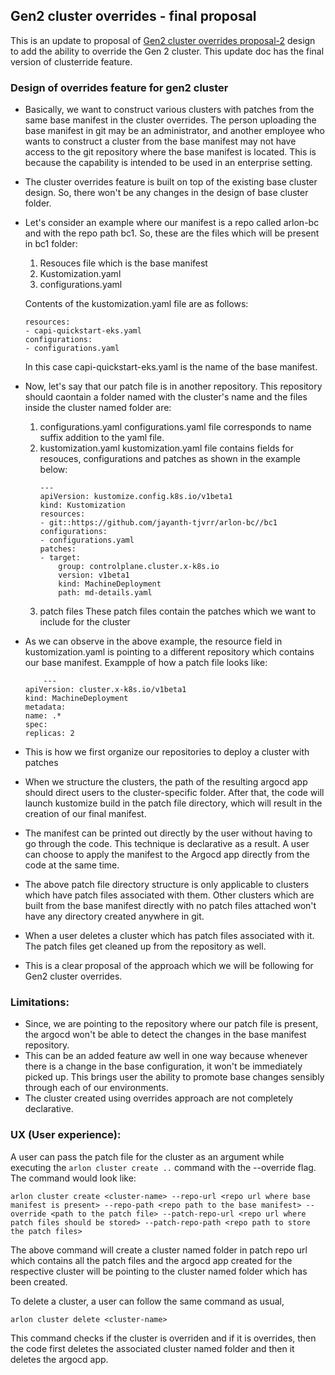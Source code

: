 ## Gen2 cluster overrides - final proposal

This is an update to proposal of [Gen2 cluster overrides proposal-2](gen2_overrides_proposal_2.md) design to add the ability to override the Gen 2 cluster. This update doc has the final version of clusterride feature.

### Design of overrides feature for gen2 cluster

- Basically, we want to construct various clusters with patches from the same base manifest in the cluster overrides. The person uploading the base manifest in git may be an administrator, and another employee who wants to construct a cluster from the base manifest may not have access to the git repository where the base manifest is located. This is because the capability is intended to be used in an enterprise setting.
- The cluster overrides feature is built on top of the existing base cluster design. So, there won't be any changes in the design of base cluster folder.
- Let's consider an example where our manifest is a repo called arlon-bc and with the repo path bc1. So, these are the files which will be present in bc1 folder:
  1. Resouces file which is the base manifest
  2. Kustomization.yaml
  3. configurations.yaml

    Contents of the kustomization.yaml file are as follows:

    ```
    resources:
    - capi-quickstart-eks.yaml
    configurations:
    - configurations.yaml
    ```

    In this case capi-quickstart-eks.yaml is the name of the base manifest.

- Now, let's say that our patch file is in another repository. This repository should caontain a folder named with the cluster's name and the files inside the cluster named folder are:
  
  1.  configurations.yaml
        configurations.yaml file corresponds to name suffix addition to the yaml file.
  2.  kustomization.yaml
        kustomization.yaml file contains fields for resouces, configurations and patches as shown in the example below:
        ```
        ---
        apiVersion: kustomize.config.k8s.io/v1beta1
        kind: Kustomization
        resources:
        - git::https://github.com/jayanth-tjvrr/arlon-bc//bc1
        configurations:
        - configurations.yaml
        patches:
        - target:
            group: controlplane.cluster.x-k8s.io
            version: v1beta1
            kind: MachineDeployment
            path: md-details.yaml

        ```
  3.  patch files
        These patch files contain the patches which we want to include for the cluster
- As we can observe in the above example, the resource field in kustomization.yaml is pointing to a different repository which contains our base manifest. Exampple of how a patch file looks like:
    ```
        ---
    apiVersion: cluster.x-k8s.io/v1beta1
    kind: MachineDeployment 
    metadata:
    name: .*
    spec:
    replicas: 2
  ```

- This is how we first organize our repositories to deploy a cluster with patches
- When we structure the clusters, the path of the resulting argocd app should direct users to the cluster-specific folder. After that, the code will launch kustomize build in the patch file directory, which will result in the creation of our final manifest.
- The manifest can be printed out directly by the user without having to go through the code. This technique is declarative as a result. A user can choose to apply the manifest to the Argocd app directly from the code at the same time.
- The above patch file directory structure is only applicable to clusters which have patch files associated with them. Other clusters which are built from the base manifest directly with no patch files attached won't have any directory created anywhere in git.
- When a user deletes a cluster which has patch files associated with it. The patch files get cleaned up from the repository as well.
- This is a clear proposal of the approach which we will be following for Gen2 cluster overrides.

### Limitations:

- Since, we are pointing to the repository where our patch file is present, the argocd won't be able to detect the changes in the base manifest repository. 
- This can be an added feature aw well in one way because whenever there is a change in the base configuration, it won't be immediately picked up. This brings user the ability to promote base changes sensibly through each of our environments.
- The cluster created using overrides approach are not completely declarative.

### UX (User experience):

A user can pass the patch file for the cluster as an argument while executing the `arlon cluster create ..` command with the --override flag. The command would look like:

`arlon cluster create <cluster-name> --repo-url <repo url where base manifest is present> --repo-path <repo path to the base manifest> --override <path to the patch file> --patch-repo-url <repo url where patch files should be stored> --patch-repo-path <repo path to store the patch files>` 

The above command will create a cluster named folder in patch repo url which contains all the patch files and the argocd app created for the respective cluster will be pointing to the cluster named folder which has been created.

To delete a cluster, a user can follow the same command as usual,

`arlon cluster delete <cluster-name>`

This command checks if the cluster is overriden and if it is overrides, then the code first deletes the associated cluster named folder and then it deletes the argocd app.